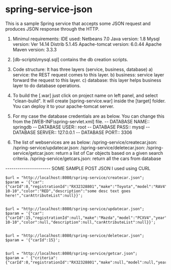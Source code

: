# spring-service-json
This is a sample Spring service that accepts some JSON request and produces JSON response through the HTTP.

1) Minimul requirements:
    IDE used: Netbeans 7.0
    Java version: 1.8
    Mysql version: Ver 14.14 Distrib 5.1.45
    Apache-tomcat version: 6.0.44
    Apache Maven version: 3.3.3


2) [db-scripts\mysql.sql] contains the db creation scripts.

3) Code structure: It has three layers (service, business, database)
    a) service: the REST request comes to this layer.
    b) business: service layer forward the request to this layer.
    c) database: this layer helps business layer to do database operations.
    
4) To build the [.war] just click on project name on left panel, and select "clean-build". It will create [spring-service.war] inside the [target] folder. You can deploy it to your apache-tomcat server.

5) For my case the database credentials are as below. You can change this from the [WEB-INF\spring-servlet.xml] file.
    -- DATABASE NAME:: springdb
    -- DATABASE USER:: root
    -- DATABASE PASS:: mysql
    -- DATABASE SERVER:: 127.0.0.1
    -- DATABASE PORT:: 3306

6) The list of webservices are as below:
    /spring-service/createcar.json:
    /spring-service/updatecar.json:
    /spring-service/deletecar.json:
    /spring-service/getcar.json: return a list of Car objects based on a given search criteria.
    /spring-service/getcars.json: return all the cars from database



---------------------- SOME SAMPLE POST JSON I used using CURL

    $url = "http://localhost:8080/spring-service/createcar.json";
    $param = '{"car":{"carId":0,"registrationId":"RX32328801","make":"Toyota","model":"RAV4","year":"1991-10-10","color":"RED","description":"some desc text goes here!","carAttributeList":null}}';


    $url = "http://localhost:8080/spring-service/updatecar.json";
    $param = '{"car":{"carId":15,"registrationId":null,"make":"Mazda","model":"PCXV4","year":"1999-10-10","color":null,"description":null,"carAttributeList":null}}';
    
    
    $url = "http://localhost:8080/spring-service/deletecar.json";
    $param = '{"carId":15}';
    

    $url = "http://localhost:8080/spring-service/getcar.json";
    $param = ' {"criteria":{"carId":0,"registrationId":"RX32328801","make":null,"model":null,"year":null,"color":null}}';
    
    
